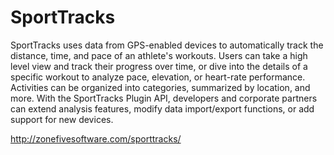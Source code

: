 # SportTracks #

SportTracks uses data from GPS-enabled devices to automatically track the distance, time, and pace of an athlete's workouts. Users can take a high level view and track their progress over time, or dive into the details of a specific workout to analyze pace, elevation, or heart-rate performance. Activities can be organized into categories, summarized by location, and more. With the SportTracks Plugin API, developers and corporate partners can extend analysis features, modify data import/export functions, or add support for new devices.


http://zonefivesoftware.com/sporttracks/